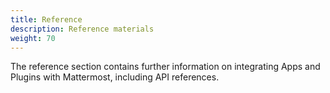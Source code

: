 ```yaml
---
title: Reference
description: Reference materials
weight: 70
---
```


The reference section contains further information on integrating Apps and Plugins with Mattermost, including API references.
